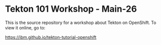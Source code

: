 # Tekton 101 Workshop - Main-26

This is the source repository for a workshop about Tekton on OpenShift. To view it online, go to:

<https://ibm.github.io/tekton-tutorial-openshift>
